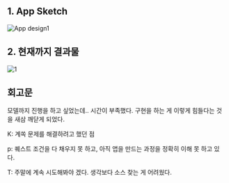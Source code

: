 ## 1. App Sketch
![App design1](https://github.com/YounghyeonK/AIFFEL_Online_Quest/assets/149550120/1c9b89ea-db2e-4c9b-a65e-7a88198e17de)

## 2. 현재까지 결과물
![1](https://github.com/YounghyeonK/AIFFEL_Online_Quest/assets/149550120/909dbfd4-1c3e-4a62-bb35-151086ea7138)

## 회고문
모델까지 진행을 하고 싶었는데.. 시간이 부족했다. 구현을 하는 게 이렇게 힘들다는 것을 새삼 깨닫게 되었다.

K: 계쏙 문제를 해결하려고 했던 점

p: 퀘스트 조건을 다 채우지 못 하고, 아직 앱을 만드는 과정을 정확히 이해 못 하고 있다.

T: 주말에 계속 시도해봐야 겠다. 생각보다 소스 찾는 게 어려웠다.
